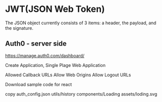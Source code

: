 # JWT(JSON Web Token)

The JSON object currently consists of 3 items: a header, the payload, and the signature.


## Auth0 - server side
https://manage.auth0.com/dashboard/

Create Application, Single Plage Web Application

Allowed Callback URLs
Allow Web Origins
Allow Logout URLs


Download sample code for react

copy auth_config.json
utils/history
components/Loading
assets/loding.svg

